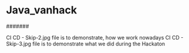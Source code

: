 # Java_vanhack

#######

CI CD - Skip-2.jpg file is to demonstrate, how we work nowadays
CI CD - Skip-3.jpg file is to demonstrate what we did during the Hackaton

